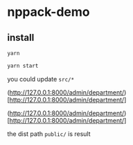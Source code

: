 # nppack-demo

## install

```bash
yarn

yarn start
```

you could update `src/*`

(http://127.0.0.1:8000/admin/department/)[http://127.0.0.1:8000/admin/department/]

(http://127.0.0.1:8000/admin/department/)[http://127.0.0.1:8000/admin/department/]

the dist path `public/` is result